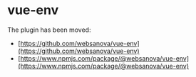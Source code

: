 # vue-env

The plugin has been moved:

* [https://github.com/websanova/vue-env](https://github.com/websanova/vue-env)
* [https://www.npmjs.com/package/@websanova/vue-env](https://www.npmjs.com/package/@websanova/vue-env)

